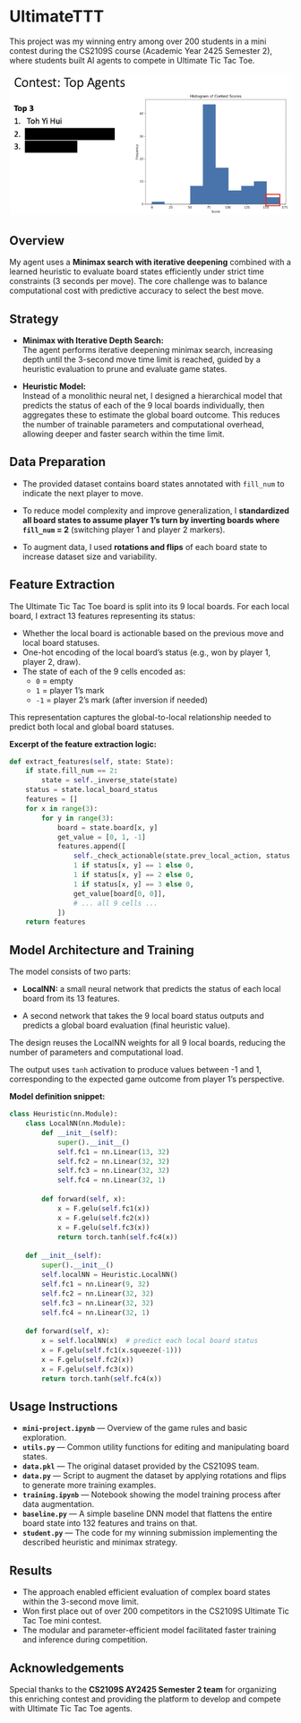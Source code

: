 # UltimateTTT

This project was my winning entry among over 200 students in a mini contest during the CS2109S course (Academic Year 2425 Semester 2), where students built AI agents to compete in Ultimate Tic Tac Toe.

![Contest Results](screenshot.png)

## Overview

My agent uses a **Minimax search with iterative deepening** combined with a learned heuristic to evaluate board states efficiently under strict time constraints (3 seconds per move). The core challenge was to balance computational cost with predictive accuracy to select the best move.

## Strategy

- **Minimax with Iterative Depth Search:**  
  The agent performs iterative deepening minimax search, increasing depth until the 3-second move time limit is reached, guided by a heuristic evaluation to prune and evaluate game states.

- **Heuristic Model:**  
  Instead of a monolithic neural net, I designed a hierarchical model that predicts the status of each of the 9 local boards individually, then aggregates these to estimate the global board outcome. This reduces the number of trainable parameters and computational overhead, allowing deeper and faster search within the time limit.

## Data Preparation

- The provided dataset contains board states annotated with `fill_num` to indicate the next player to move.

- To reduce model complexity and improve generalization, I **standardized all board states to assume player 1’s turn by inverting boards where `fill_num` = 2** (switching player 1 and player 2 markers).

- To augment data, I used **rotations and flips** of each board state to increase dataset size and variability.

## Feature Extraction

The Ultimate Tic Tac Toe board is split into its 9 local boards. For each local board, I extract 13 features representing its status:

- Whether the local board is actionable based on the previous move and local board statuses.
- One-hot encoding of the local board’s status (e.g., won by player 1, player 2, draw).
- The state of each of the 9 cells encoded as:
  - `0` = empty
  - `1` = player 1’s mark
  - `-1` = player 2’s mark (after inversion if needed)

This representation captures the global-to-local relationship needed to predict both local and global board statuses.

**Excerpt of the feature extraction logic:**

```python
def extract_features(self, state: State):
    if state.fill_num == 2:
        state = self._inverse_state(state)
    status = state.local_board_status
    features = []
    for x in range(3):
        for y in range(3):
            board = state.board[x, y]
            get_value = [0, 1, -1]
            features.append([
                self._check_actionable(state.prev_local_action, status, x, y),
                1 if status[x, y] == 1 else 0,
                1 if status[x, y] == 2 else 0,
                1 if status[x, y] == 3 else 0,
                get_value[board[0, 0]],
                # ... all 9 cells ...
            ])
    return features
```

## Model Architecture and Training

The model consists of two parts:

- **LocalNN:** a small neural network that predicts the status of each local board from its 13 features.

- A second network that takes the 9 local board status outputs and predicts a global board evaluation (final heuristic value).

The design reuses the LocalNN weights for all 9 local boards, reducing the number of parameters and computational load.

The output uses `tanh` activation to produce values between -1 and 1, corresponding to the expected game outcome from player 1’s perspective.

**Model definition snippet:**

```python
class Heuristic(nn.Module):
    class LocalNN(nn.Module):
        def __init__(self):
            super().__init__()
            self.fc1 = nn.Linear(13, 32)
            self.fc2 = nn.Linear(32, 32)
            self.fc3 = nn.Linear(32, 32)
            self.fc4 = nn.Linear(32, 1)
        
        def forward(self, x):
            x = F.gelu(self.fc1(x))
            x = F.gelu(self.fc2(x))
            x = F.gelu(self.fc3(x))
            return torch.tanh(self.fc4(x))

    def __init__(self):
        super().__init__()
        self.localNN = Heuristic.LocalNN()
        self.fc1 = nn.Linear(9, 32)
        self.fc2 = nn.Linear(32, 32)
        self.fc3 = nn.Linear(32, 32)
        self.fc4 = nn.Linear(32, 1)

    def forward(self, x):
        x = self.localNN(x)  # predict each local board status
        x = F.gelu(self.fc1(x.squeeze(-1)))
        x = F.gelu(self.fc2(x))
        x = F.gelu(self.fc3(x))
        return torch.tanh(self.fc4(x))
```

## Usage Instructions

- **`mini-project.ipynb`** — Overview of the game rules and basic exploration.
- **`utils.py`** — Common utility functions for editing and manipulating board states.
- **`data.pkl`** — The original dataset provided by the CS2109S team.
- **`data.py`** — Script to augment the dataset by applying rotations and flips to generate more training examples.
- **`training.ipynb`** — Notebook showing the model training process after data augmentation.
- **`baseline.py`** — A simple baseline DNN model that flattens the entire board state into 132 features and trains on that.
- **`student.py`** — The code for my winning submission implementing the described heuristic and minimax strategy.

## Results

- The approach enabled efficient evaluation of complex board states within the 3-second move limit.
- Won first place out of over 200 competitors in the CS2109S Ultimate Tic Tac Toe mini contest.
- The modular and parameter-efficient model facilitated faster training and inference during competition.

## Acknowledgements

Special thanks to the **CS2109S AY2425 Semester 2 team** for organizing this enriching contest and providing the platform to develop and compete with Ultimate Tic Tac Toe agents.
